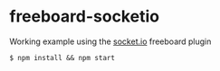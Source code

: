 freeboard-socketio
====================

Working example using the [socket.io](https://github.com/Freeboard/plugins/blob/master/datasources/plugin_nodejs_sample/README.md) freeboard plugin

`$ npm install && npm start`
